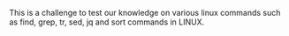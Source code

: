 This is a challenge to test our knowledge on various linux commands such as find, grep, tr, sed, jq and sort commands in LINUX.
